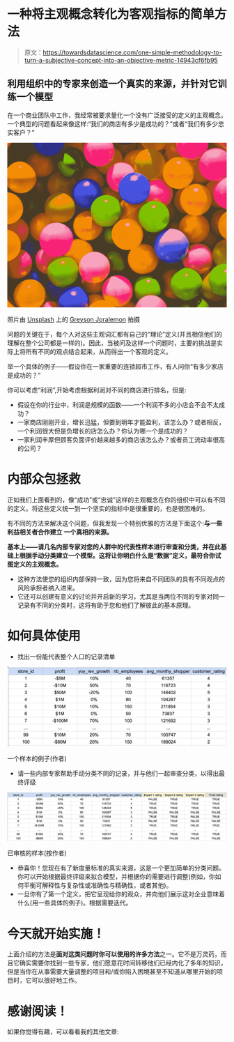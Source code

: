 # 一种将主观概念转化为客观指标的简单方法

> 原文：<https://towardsdatascience.com/one-simple-methodology-to-turn-a-subjective-concept-into-an-objective-metric-14943cf6fb95>

## 利用组织中的专家来创造一个真实的来源，并针对它训练一个模型

在一个商业团队中工作，我经常被要求量化一个没有广泛接受的定义的主观概念。一个典型的问题看起来像这样:“我们的商店有多少是成功的？”或者“我们有多少忠实客户？”

![](img/de7bc45960161bc7087c9e7ea127992d.png)

照片由 [Unsplash](https://unsplash.com?utm_source=medium&utm_medium=referral) 上的 [Greyson Joralemon](https://unsplash.com/@greysonjoralemon?utm_source=medium&utm_medium=referral) 拍摄

问题的关键在于，每个人对这些主观词汇都有自己的“理论”定义(并且相信他们的理解在整个公司都是一样的)。因此，当被问及这样一个问题时，主要的挑战是实际上将所有不同的观点结合起来，从而得出一个客观的定义。

举一个具体的例子——假设你在一家重要的连锁超市工作，有人问你“有多少家店是成功的？”

你可以考虑“利润”,开始考虑根据利润对不同的商店进行排名，但是:

*   假设在你的行业中，利润是规模的函数——一个利润不多的小店会不会不太成功？
*   一家商店刚刚开业，增长迅猛，但要到明年才能盈利，该怎么办？或者相反，一个利润很大但是负增长的店怎么办？你认为哪一个是成功的？
*   一家利润丰厚但顾客负面评价越来越多的商店该怎么办？或者员工流动率很高的公司？

# 内部众包拯救

正如我们上面看到的，像“成功”或“忠诚”这样的主观概念在你的组织中可以有不同的定义。将这些定义统一到一个坚实的指标中是很重要的，也是很困难的。

有不同的方法来解决这个问题，但我发现一个特别优雅的方法是下面这个:**与一些利益相关者合作建立** **一个真相的来源。**

**基本上——请几名内部专家对您的人群中的代表性样本进行审查和分类，并在此基础上根据手动分类建立一个模型。这将让你明白什么是“数据”定义，最符合你试图定义的主观概念。**

*   这种方法使您的组织内部保持一致，因为您将来自不同团队的具有不同观点的风险承担者纳入进来。
*   它还可以创建有意义的讨论并开启新的学习，尤其是当两位不同的专家对同一记录有不同的分类时，这将有助于您和他们了解彼此的基本原理。

# 如何具体使用

*   找出一份能代表整个人口的记录清单

![](img/6447b71857f822c449d1befb1f0ecc76.png)

一个样本的例子(作者)

*   请一些内部专家帮助手动分类不同的记录，并与他们一起审查分类，以得出最终评级

![](img/9ed9e9698512436ca976e87be14682df.png)

已审核的样本(按作者)

*   恭喜你！您现在有了新度量标准的真实来源，这是一个更加简单的分类问题。你可以开始根据最终评级来拟合模型，并根据你的需要进行调整(例如，你如何平衡可解释性与复杂性或准确性与精确性，或者其他)。
*   一旦你有了第一个定义，把它呈现给你的观众，并向他们展示这对企业意味着什么(用一些具体的例子)。根据需要迭代。

# 今天就开始实施！

上面介绍的方法是**面对这类问题时你可以使用的许多方法**之一。它不是万灵药，而且它确实需要你找到一些专家，他们愿意花时间转移他们已经内化了多年的知识，但是当你在从事需要大量调整的项目和/或你陷入困境甚至不知道从哪里开始的项目时，它可以很好地工作。

# 感谢阅读！

如果你觉得有趣，可以看看我的其他文章:

[](/7-tips-to-avoid-public-embarrassment-as-a-data-analyst-caec8f701e42)  [](/how-to-choose-which-data-projects-to-work-on-c6b8310ac04e)  [](/how-to-build-a-successful-dashboard-359c8cb0f610) 